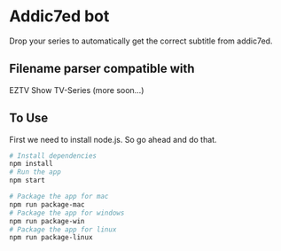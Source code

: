 # Addic7ed bot
Drop your series to automatically get the correct subtitle from addic7ed.

## Filename parser compatible with
EZTV Show TV-Series (more soon…)

## To Use
First we need to install node.js. So go ahead and do that.

```bash
# Install dependencies
npm install
# Run the app
npm start

# Package the app for mac
npm run package-mac
# Package the app for windows
npm run package-win
# Package the app for linux
npm run package-linux
```